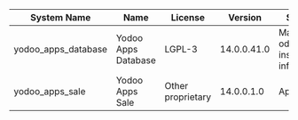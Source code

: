 | System Name | Name | License | Version | Summary | Price |
|---|---|---|---|---|---|
| yodoo_apps_database | Yodoo Apps Database | LGPL-3 | 14.0.0.41.0 | Manage all odoo apps inside your infrastructure |  |
| yodoo_apps_sale | Yodoo Apps Sale | Other proprietary | 14.0.0.1.0 | Apps Sales |  |
